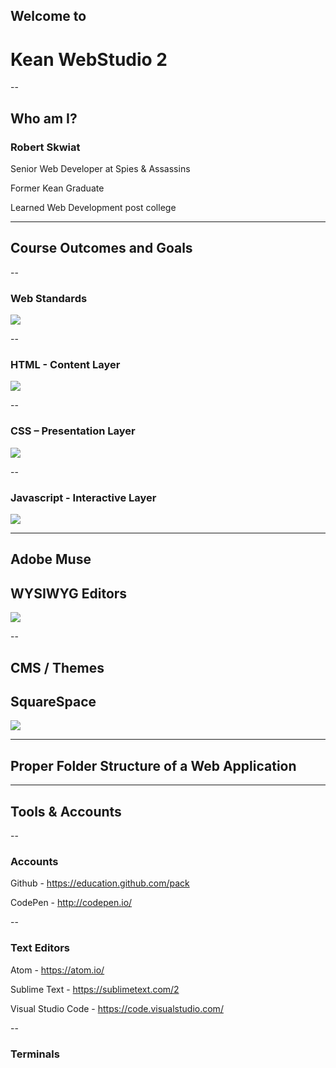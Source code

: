 ## Welcome to 
# Kean WebStudio 2

--

 
## Who am I?
### Robert Skwiat

Senior Web Developer at Spies &amp; Assassins

Former Kean Graduate

Learned Web Development post college


---

## Course Outcomes and Goals

--

### Web Standards
![](http://bukk.it/webstandards.gif)

--

### HTML - Content Layer
![](http://bukk.it/howimakeinternet.gif)

--

### CSS &ndash; Presentation Layer
![](http://bukk.it/css.gif)

--

### Javascript - Interactive Layer
![](http://bukk.it/howiwritejavascript)

---

## Adobe Muse
## WYSIWYG Editors

![](http://media3.giphy.com/media/qwYALpESkAk7u/giphy.gif)

--

## CMS / Themes
## SquareSpace

![](http://media.giphy.com/media/v0eHX3n28wvoQ/giphy.gif)

---

## Proper Folder Structure of a Web Application



---

## Tools & Accounts

--

### Accounts

Github - https://education.github.com/pack

CodePen - http://codepen.io/

--

### Text Editors

Atom - https://atom.io/

Sublime Text - https://sublimetext.com/2

Visual Studio Code - https://code.visualstudio.com/

--

### Terminals
